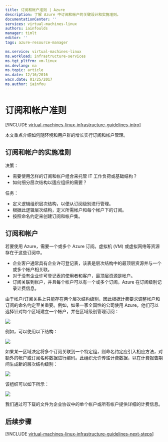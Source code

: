 ```yaml
---
title: 订阅和帐户准则 | Azure
description: 了解 Azure 中订阅和帐户的关键设计和实施准则。
documentationCenter: ''
services: virtual-machines-linux
authors: iainfoulds
manager: timlt
editor: ''
tags: azure-resource-manager

ms.service: virtual-machines-linux
ms.workload: infrastructure-services
ms.tgt_pltfrm: vm-linux
ms.devlang: na
ms.topic: article
ms.date: 12/16/2016
wacn.date: 01/25/2017
ms.author: iainfou
---
```


# 订阅和帐户准则

[!INCLUDE [virtual-machines-linux-infrastructure-guidelines-intro](../../includes/virtual-machines-linux-infrastructure-guidelines-intro.md)]

本文重点介绍如何随环境和用户群的增长实行订阅和帐户管理。

## 订阅和帐户的实施准则

决策：

- 需要使用怎样的订阅和帐户组合来托管 IT 工作负荷或基础结构？
- 如何细分层次结构以适应组织的需要？

任务：

- 定义逻辑组织层次结构，以便从订阅级别进行管理。
- 根据此逻辑层次结构，定义所需帐户和每个帐户下的订阅。
- 按照命名约定来创建订阅和帐户集。

## 订阅和帐户

若要使用 Azure，需要一个或多个 Azure 订阅。虚拟机 (VM) 或虚拟网络等资源存在于这些订阅中。

- 企业客户通常具有企业许可登记表，该表是层次结构中的最顶层资源并与一个或多个帐户相关联。
- 对于没有企业许可登记表的使用者和客户，最顶层资源是帐户。
- 订阅关联到帐户，并且每个帐户可以有一个或多个订阅。Azure 在订阅级别记录计费信息。

由于帐户/订阅关系上只能存在两个层次结构级别，因此根据计费要求调整帐户和订阅的命名约定至关重要。例如，如果一家全国性的公司使用 Azure，他们可以选择针对每个区域建立一个帐户，并在区域级别管理订阅：

![](./media/virtual-machines-common-infrastructure-service-guidelines/sub01.png)  

例如，可以使用以下结构：

![](./media/virtual-machines-common-infrastructure-service-guidelines/sub02.png)  

如果某一区域决定将多个订阅关联到一个特定组，则命名约定应引入相应方法，对额外的帐户或订阅名称数据进行编码。此组织允许传递计费数据，以在计费报告期间生成新的层次结构级别：

![](./media/virtual-machines-common-infrastructure-service-guidelines/sub03.png)  

该组织可以如下所示：

![](./media/virtual-machines-common-infrastructure-service-guidelines/sub04.png)  

我们通过可下载的文件为企业协议中的单个帐户或所有帐户提供详细的计费信息。

## <a name="next-steps"></a>后续步骤

[!INCLUDE [virtual-machines-linux-infrastructure-guidelines-next-steps](../../includes/virtual-machines-linux-infrastructure-guidelines-next-steps.md)]

<!---HONumber=Mooncake_Quality_Review_1215_2016-->